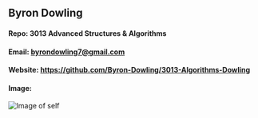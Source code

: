 ## Byron Dowling
#### Repo: 3013 Advanced Structures & Algorithms
#### Email: byrondowling7@gmail.com
#### Website: https://github.com/Byron-Dowling/3013-Algorithms-Dowling
#### Image:
![Image of self](https://photos.app.goo.gl/5u6FkjPLfqVbWzL1A/)
